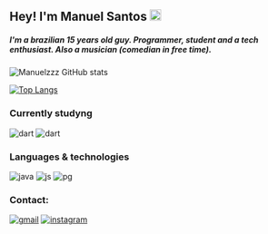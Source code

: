 ## Hey! I'm Manuel Santos <img src="https://media.giphy.com/media/hvRJCLFzcasrR4ia7z/giphy.gif" width="20px">
##### I'm a brazilian 15 years old guy. Programmer, student and a tech enthusiast. Also a musician (comedian in free time). 

![Manuelzzz GitHub stats](https://github-readme-stats.vercel.app/api?username=manuelzzz&show_icons=true&theme=dark)

[![Top Langs](https://github-readme-stats.vercel.app/api/top-langs/?username=manuelzzz&layout=compact&theme=dark)](https://github.com/anuraghazra/github-readme-stats)

### Currently studyng
<div>
    <img alig='center' alt='dart' src=https://img.shields.io/badge/dart-%230175C2.svg?style=for-the-badge&logo=dart&logoColor=white>
    <img alig='center' alt='dart' src=https://img.shields.io/badge/Flutter-%2302569B.svg?style=for-the-badge&logo=Flutter&logoColor=white>
</div>


### Languages & technologies
<div>
    <img aling='center' alt='java' src='https://img.shields.io/badge/Java-ED8B00?style=for-the-badge&logo=java&logoColor=white'>
    <img alig='center' alt ='js' src='https://img.shields.io/badge/javascript-%23323330.svg?style=for-the-badge&logo=javascript&logoColor=%23F7DF1E'>
    <img alig='center' alt='pg' src='https://img.shields.io/badge/postgres-%23316192.svg?style=for-the-badge&logo=postgresql&logoColor=white'>
</div>

### Contact:
[![gmail](https://img.shields.io/badge/Gmail-D14836?style=for-the-badge&logo=gmail&logoColor=white)](mailto:manuel.santos.souza.23@gmail.com)
[![instagram](https://img.shields.io/badge/Instagram-E4405F?style=for-the-badge&logo=instagram&logoColor=white)](https://instagram.com/manel.rar)
